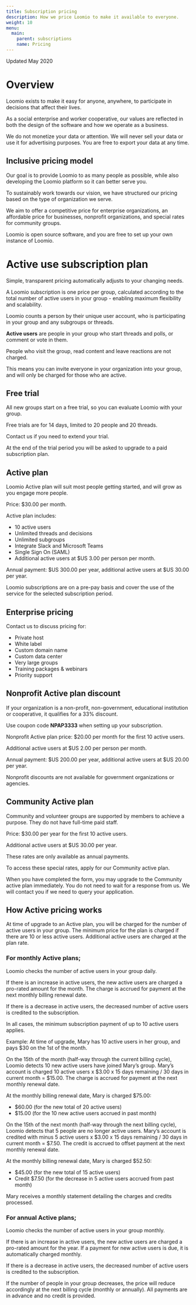 ```yaml
---
title: Subscription pricing
description: How we price Loomio to make it available to everyone.
weight: 10
menu:
  main:
    parent: subscriptions
    name: Pricing
---
```


Updated May 2020

# Overview

Loomio exists to make it easy for anyone, anywhere, to participate in decisions that affect their lives.

As a social enterprise and worker cooperative, our values are reflected in both the design of the software and how we operate as a business.

We do not monetize your data or attention. We will never sell your data or use it for advertising purposes. You are free to export your data at any time.

## Inclusive pricing model
Our goal is to provide Loomio to as many people as possible, while also developing the Loomio platform so it can better serve you.

To sustainably work towards our vision, we have structured our pricing based on the type of organization we serve.

We aim to offer a competitive price for enterprise organizations, an affordable price for businesses, nonprofit organizations, and special rates for community groups.

Loomio is open source software, and you are free to set up your own instance of Loomio.

# Active use subscription plan

Simple, transparent pricing automatically adjusts to your changing needs.

A Loomio subscription is one price per group, calculated according to the total number of active users in your group - enabling maximum flexibility and scalability.

Loomio counts a person by their unique user account, who is participating in your group and any subgroups or threads.

__Active users__ are people in your group who start threads and polls, or comment or vote in them.

People who visit the group, read content and leave reactions are not charged.

This means you can invite everyone in your organization into your group, and will only be charged for those who are active.

## Free trial

All new groups start on a free trial, so you can evaluate Loomio with your group.

Free trials are for 14 days, limited to 20 people and 20 threads.

Contact us if you need to extend your trial.

At the end of the trial period you will be asked to upgrade to a paid subscription plan.

## Active plan

Loomio Active plan will suit most people getting started, and will grow as you engage more people.

Price: $30.00 per month.

Active plan includes:
- 10 active users
- Unlimited threads and decisions
- Unlimited subgroups
- Integrate Slack and Microsoft Teams
- Single Sign On (SAML)
- Additional active users at $US 3.00 per person per month.

Annual payment: $US 300.00 per year, additional active users at $US 30.00 per year.

Loomio subscriptions are on a pre-pay basis and cover the use of the service for the selected subscription period.

## Enterprise pricing
Contact us to discuss pricing for:
- Private host
- White label
- Custom domain name
- Custom data center
- Very large groups
- Training packages & webinars
- Priority support

## Nonprofit Active plan discount

If your organization is a non-profit, non-government, educational institution or cooperative, it qualifies for a 33% discount.

Use coupon code __NPAP3333__ when setting up your subscription.

Nonprofit Active plan price: $20.00 per month for the first 10 active users.

Additional active users at $US 2.00 per person per month.

Annual payment: $US 200.00 per year, additional active users at $US 20.00 per year.

Nonprofit discounts are not available for government organizations or agencies.

## Community Active plan
Community and volunteer groups are supported by members to achieve a purpose. They do not have full-time paid staff.

Price: $30.00 per year for the first 10 active users.

Additional active users at $US 30.00 per year.

These rates are only available as annual payments.

To access these special rates, apply for our Community active plan.

When you have completed the form, you may upgrade to the Community active plan immediately. You do not need to wait for a response from us. We will contact you if we need to query your application.

## How Active pricing works

At time of upgrade to an Active plan, you will be charged for the number of active users in your group.  The minimum price for the plan is charged if there are 10 or less active users.  Additional active users are charged at the plan rate.

### For monthly Active plans;

Loomio checks the number of active users in your group daily.

If there is an increase in active users, the new active users are charged a pro-rated amount for the month. The charge is accrued for payment at the next monthly billing renewal date.

If there is a decrease in active users, the decreased number of active users is credited to the subscription.

In all cases, the minimum subscription payment of up to 10 active users applies.

Example: At time of upgrade, Mary has 10 active users in her group, and pays $30 on the 1st of the month.

On the 15th of the month (half-way through the current billing cycle), Loomio detects 10 new active users have joined Mary’s group. Mary’s account is charged 10 active users x $3.00 x 15 days remaining / 30 days in current month = $15.00. The charge is accrued for payment at the next monthly renewal date.

At the monthly billing renewal date, Mary is charged $75.00:
- $60.00 (for the new total of 20 active users)
- $15.00 (for the 10 new active users accrued in past month)

On the 15th of the next month (half-way through the next billing cycle), Loomio detects that 5 people are no longer active users. Mary’s account is credited with minus 5 active users x $3.00 x 15 days remaining / 30 days in current month = $7.50. The credit is accrued to offset payment at the next monthly renewal date.

At the monthly billing renewal date, Mary is charged $52.50:
- $45.00 (for the new total of 15 active users)
- Credit $7.50 (for the decrease in 5 active users accrued from past month)

Mary receives a monthly statement detailing the charges and credits processed.

### For annual Active plans;

Loomio checks the number of active users in your group monthly.

If there is an increase in active users, the new active users are charged a pro-rated amount for the year. If a payment for new active users is due, it is automatically charged monthly.

If there is a decrease in active users, the decreased number of active users is credited to the subscription.

If the number of people in your group decreases, the price will reduce accordingly at the next billing cycle (monthly or annually). All payments are in advance and no credit is provided.

